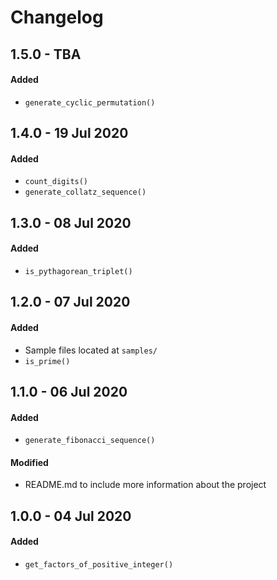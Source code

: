 # Changelog

## 1.5.0 - TBA
#### Added
* `generate_cyclic_permutation()`

## 1.4.0 - 19 Jul 2020
#### Added
* `count_digits()`
* `generate_collatz_sequence()`

## 1.3.0 - 08 Jul 2020
#### Added 
* `is_pythagorean_triplet()`

## 1.2.0 - 07 Jul 2020
#### Added
* Sample files located at `samples/`
* `is_prime()`

## 1.1.0 - 06 Jul 2020
#### Added
* `generate_fibonacci_sequence()`
#### Modified
* README.md to include more information about the project

## 1.0.0 - 04 Jul 2020
#### Added
* `get_factors_of_positive_integer()`
